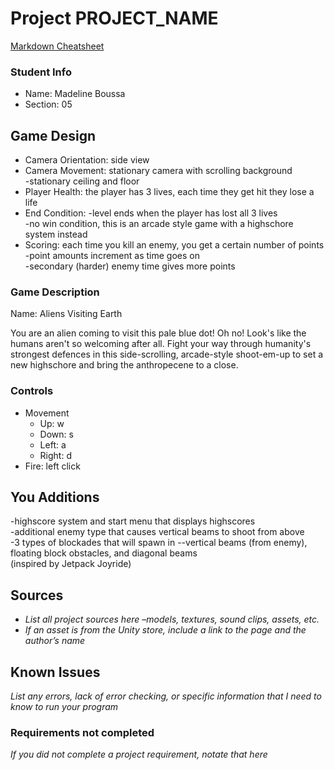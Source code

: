 # Project PROJECT_NAME

[Markdown Cheatsheet](https://github.com/adam-p/markdown-here/wiki/Markdown-Here-Cheatsheet)

### Student Info

-   Name: Madeline Boussa
-   Section: 05

## Game Design

-   Camera Orientation: side view
-   Camera Movement: stationary camera with scrolling background
                    <br>-stationary ceiling and floor
-   Player Health: the player has 3 lives, each time they get hit they lose a life
-   End Condition: -level ends when the player has lost all 3 lives
                   <br>-no win condition, this is an arcade style game with a highschore system instead
-   Scoring: each time you kill an enemy, you get a certain number of points
            <br>-point amounts increment as time goes on
            <br>-secondary (harder) enemy time gives more points

### Game Description

Name: Aliens Visiting Earth

You are an alien coming to visit this pale blue dot! Oh no! Look's like the humans aren't so welcoming after all. Fight your way through humanity's strongest defences
in this side-scrolling, arcade-style shoot-em-up to set a new highschore and bring the anthropecene to a close.


### Controls

-   Movement
    -   Up: w
    -   Down: s
    -   Left: a
    -   Right: d
-   Fire: left click

## You Additions

-highscore system and start menu that displays highscores
<br>-additional enemy type that causes vertical beams to shoot from above
<br>-3 types of blockades that will spawn in --vertical beams (from enemy), floating block obstacles, and diagonal beams
<br>(inspired by Jetpack Joyride)

## Sources

-   _List all project sources here –models, textures, sound clips, assets, etc._
-   _If an asset is from the Unity store, include a link to the page and the author’s name_

## Known Issues

_List any errors, lack of error checking, or specific information that I need to know to run your program_

### Requirements not completed

_If you did not complete a project requirement, notate that here_


